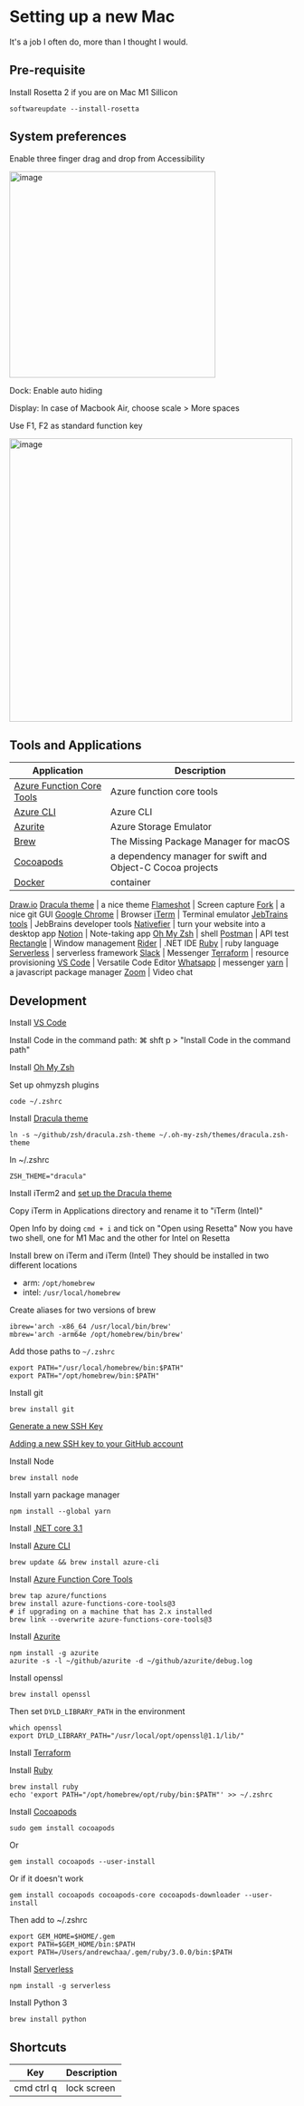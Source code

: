 # Setting up a new Mac

It's a job I often do, more than I thought I would.

## Pre-requisite

Install Rosetta 2 if you are on Mac M1 Sillicon

    softwareupdate --install-rosetta
    

## System preferences

Enable three finger drag and drop from Accessibility

<img width="364" alt="image" src="https://user-images.githubusercontent.com/840427/122458169-6a9b9000-cfa7-11eb-9a9e-2905fbe93aa6.png">

Dock: Enable auto hiding

Display: In case of Macbook Air, choose scale > More spaces

Use F1, F2 as standard function key

<img width="500" alt="image" src="https://user-images.githubusercontent.com/840427/122651786-0efe0d80-d133-11eb-8f63-33d928d04370.png">


## Tools and Applications

Application | Description
-- | --
[Azure Function Core Tools](https://docs.microsoft.com/en-us/azure/azure-functions/functions-run-local?tabs=macos%2Ccsharp%2Cbash) | Azure function core tools
[Azure CLI](https://docs.microsoft.com/en-us/cli/azure/install-azure-cli) | Azure CLI
[Azurite](https://github.com/azure/azurite) | Azure Storage Emulator
[Brew](https://brew.sh/) | The Missing Package Manager for macOS
[Cocoapods](https://cocoapods.org/) | a dependency manager for swift and Object-C Cocoa projects
[Docker](https://docs.docker.com/docker-for-mac/install/) | container
[Draw.io](https://github.com/jgraph/drawio-desktop/releases)
[Dracula theme](https://draculatheme.com/) | a nice theme
[Flameshot](https://flameshot.org/) | Screen capture
[Fork](https://git-fork.com/) | a nice git GUI
[Google Chrome](https://www.google.com/intl/en_uk/chrome/) | Browser
[iTerm](https://iterm2.com/downloads.html) | Terminal emulator
[JebTrains tools](https://www.jetbrains.com/rider/download/#section=mac) | JebBrains developer tools
[Nativefier](https://github.com/nativefier/nativefier) | turn your website into a desktop app
[Notion](https://www.notion.so/desktop) | Note-taking app
[Oh My Zsh](https://github.com/ohmyzsh/ohmyzsh) | shell
[Postman](https://www.postman.com/downloads/) | API test
[Rectangle](https://rectangleapp.com) | Window management
[Rider](https://www.jetbrains.com/rider/download/#section=mac) | .NET IDE
[Ruby](https://www.ruby-lang.org/en/documentation/installation/) | ruby language
[Serverless](https://www.serverless.com/framework/docs/getting-started/) | serverless framework
[Slack](https://apps.apple.com/app/slack/id803453959) | Messenger
[Terraform](https://learn.hashicorp.com/tutorials/terraform/install-cli) | resource provisioning
[VS Code](https://code.visualstudio.com/) | Versatile Code Editor
[Whatsapp](https://www.whatsapp.com/download/?lang=en) | messenger
[yarn](https://classic.yarnpkg.com/en/docs/install#mac-stable) | a javascript package manager
[Zoom](https://zoom.us/download) | Video chat

## Development

Install [VS Code](https://code.visualstudio.com/)

Install Code in the command path: ⌘ shft p > "Install Code in the command path"

Install [Oh My Zsh](https://github.com/ohmyzsh/ohmyzsh)

Set up ohmyzsh plugins

    code ~/.zshrc
    
Install [Dracula theme](https://draculatheme.com/zsh)

    ln -s ~/github/zsh/dracula.zsh-theme ~/.oh-my-zsh/themes/dracula.zsh-theme

In ~/.zshrc

    ZSH_THEME="dracula"

Install iTerm2 and [set up the Dracula theme](https://draculatheme.com/iterm)

Copy iTerm in Applications directory and rename it to "iTerm (Intel)"

Open Info by doing `cmd + i` and tick on "Open using Resetta"
Now you have two shell, one for M1 Mac and the other for Intel on Resetta

Install brew on iTerm and iTerm (Intel)
They should be installed in two different locations

* arm: `/opt/homebrew`
* intel: `/usr/local/homebrew`

Create aliases for two versions of brew

    ibrew='arch -x86_64 /usr/local/bin/brew'
    mbrew='arch -arm64e /opt/homebrew/bin/brew'

Add those paths to `~/.zshrc`

    export PATH="/usr/local/homebrew/bin:$PATH"
    export PATH="/opt/homebrew/bin:$PATH"

Install git

    brew install git
    
[Generate a new SSH Key](https://docs.github.com/en/github/authenticating-to-github/connecting-to-github-with-ssh/generating-a-new-ssh-key-and-adding-it-to-the-ssh-agent)

[Adding a new SSH key to your GitHub account](https://docs.github.com/en/github/authenticating-to-github/connecting-to-github-with-ssh/adding-a-new-ssh-key-to-your-github-account)
  
Install Node

    brew install node
    
Install yarn package manager

    npm install --global yarn 
  
Install [.NET core 3.1](https://dotnet.microsoft.com/download/dotnet/3.1)

Install [Azure CLI](https://docs.microsoft.com/en-us/cli/azure/install-azure-cli)

    brew update && brew install azure-cli

Install [Azure Function Core Tools](https://docs.microsoft.com/en-us/azure/azure-functions/functions-run-local?tabs=macos%2Ccsharp%2Cbash)

    brew tap azure/functions
    brew install azure-functions-core-tools@3
    # if upgrading on a machine that has 2.x installed
    brew link --overwrite azure-functions-core-tools@3

Install [Azurite](https://github.com/azure/azurite)

    npm install -g azurite
    azurite -s -l ~/github/azurite -d ~/github/azurite/debug.log

Install openssl

    brew install openssl
    
Then set `DYLD_LIBRARY_PATH` in the environment

    which openssl
    export DYLD_LIBRARY_PATH="/usr/local/opt/openssl@1.1/lib/"


Install [Terraform](https://learn.hashicorp.com/tutorials/terraform/install-cli)

Install [Ruby](https://www.ruby-lang.org/en/documentation/installation/)

    brew install ruby
    echo 'export PATH="/opt/homebrew/opt/ruby/bin:$PATH"' >> ~/.zshrc

Install [Cocoapods](https://cocoapods.org/)

    sudo gem install cocoapods

Or

    gem install cocoapods --user-install
    
Or if it doesn't work

    gem install cocoapods cocoapods-core cocoapods-downloader --user-install
    
Then add to ~/.zshrc

    export GEM_HOME=$HOME/.gem
    export PATH=$GEM_HOME/bin:$PATH
    export PATH=/Users/andrewchaa/.gem/ruby/3.0.0/bin:$PATH

Install [Serverless](https://www.serverless.com/framework/docs/getting-started/) 

    npm install -g serverless
    
Install Python 3

    brew install python

## Shortcuts

Key | Description
-- | --
cmd ctrl q | lock screen
